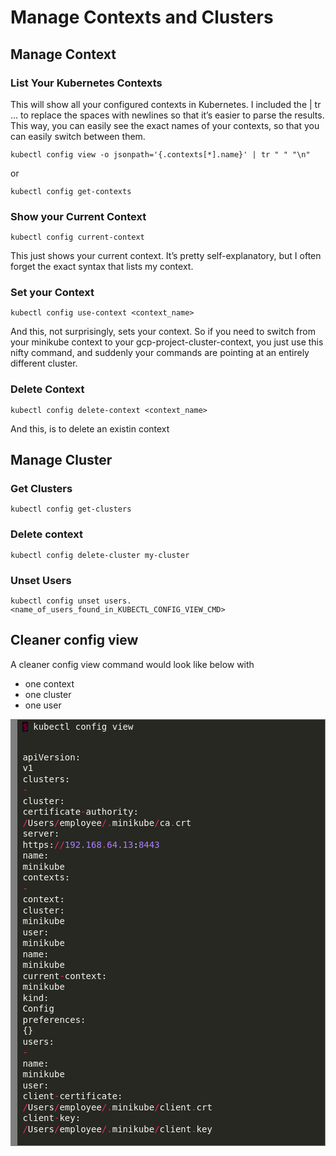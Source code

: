 
# Manage Contexts and Clusters

## Manage Context

### List Your Kubernetes Contexts
This will show all your configured contexts in Kubernetes. I included the | tr ... to replace the spaces with newlines so that it’s easier to parse the results. This way, you can easily see the exact names of your contexts, so that you can easily switch between them.

`kubectl config view -o jsonpath='{.contexts[*].name}' | tr " " "\n"`

or 

`kubectl config get-contexts`

### Show your Current Context

`kubectl config current-context`

This just shows your current context. It’s pretty self-explanatory, but I often forget the exact syntax that lists my context.

### Set your Context

`kubectl config use-context <context_name>` 

And this, not surprisingly, sets your context. So if you need to switch from your minikube context to your gcp-project-cluster-context, you just use this nifty command, and suddenly your commands are pointing at an entirely different cluster.

### Delete Context

`kubectl config delete-context <context_name>`

And this, is to delete an existin context

## Manage Cluster

### Get Clusters

`kubectl config get-clusters`

### Delete context

`kubectl config delete-cluster my-cluster`

### Unset Users
`kubectl config unset users.<name_of_users_found_in_KUBECTL_CONFIG_VIEW_CMD>`

## Cleaner config view

A cleaner config view command would look like below with 
- one context
- one cluster
- one user

<!-- HTML generated using hilite.me --><div style="background: #272822; overflow:auto;width:auto;border:solid gray;border-width:.1em .1em .1em .8em;padding:.2em .6em;"><pre style="margin: 0; line-height: 125%"><span style="color: #960050; background-color: #1e0010">$</span> <span style="color: #f8f8f2">kubectl</span> <span style="color: #f8f8f2">config</span> <span style="color: #f8f8f2">view</span>

<span style="color: #f8f8f2">apiVersion:</span> <span style="color: #f8f8f2">v1</span>
<span style="color: #f8f8f2">clusters:</span>
<span style="color: #f92672">-</span> <span style="color: #f8f8f2">cluster:</span>
    <span style="color: #f8f8f2">certificate</span><span style="color: #f92672">-</span><span style="color: #f8f8f2">authority:</span> <span style="color: #f92672">/</span><span style="color: #f8f8f2">Users</span><span style="color: #f92672">/</span><span style="color: #f8f8f2">employee</span><span style="color: #f92672">/.</span><span style="color: #f8f8f2">minikube</span><span style="color: #f92672">/</span><span style="color: #f8f8f2">ca</span><span style="color: #f92672">.</span><span style="color: #f8f8f2">crt</span>
    <span style="color: #f8f8f2">server:</span> <span style="color: #f8f8f2">https:</span><span style="color: #f92672">//</span><span style="color: #ae81ff">192.168</span><span style="color: #f92672">.</span><span style="color: #ae81ff">64.13</span><span style="color: #f8f8f2">:</span><span style="color: #ae81ff">8443</span>
  <span style="color: #f8f8f2">name:</span> <span style="color: #f8f8f2">minikube</span>
<span style="color: #f8f8f2">contexts:</span>
<span style="color: #f92672">-</span> <span style="color: #f8f8f2">context:</span>
    <span style="color: #f8f8f2">cluster:</span> <span style="color: #f8f8f2">minikube</span>
    <span style="color: #f8f8f2">user:</span> <span style="color: #f8f8f2">minikube</span>
  <span style="color: #f8f8f2">name:</span> <span style="color: #f8f8f2">minikube</span>
<span style="color: #f8f8f2">current</span><span style="color: #f92672">-</span><span style="color: #f8f8f2">context:</span> <span style="color: #f8f8f2">minikube</span>
<span style="color: #f8f8f2">kind:</span> <span style="color: #f8f8f2">Config</span>
<span style="color: #f8f8f2">preferences:</span> <span style="color: #f8f8f2">{}</span>
<span style="color: #f8f8f2">users:</span>
<span style="color: #f92672">-</span> <span style="color: #f8f8f2">name:</span> <span style="color: #f8f8f2">minikube</span>
  <span style="color: #f8f8f2">user:</span>
    <span style="color: #f8f8f2">client</span><span style="color: #f92672">-</span><span style="color: #f8f8f2">certificate:</span> <span style="color: #f92672">/</span><span style="color: #f8f8f2">Users</span><span style="color: #f92672">/</span><span style="color: #f8f8f2">employee</span><span style="color: #f92672">/.</span><span style="color: #f8f8f2">minikube</span><span style="color: #f92672">/</span><span style="color: #f8f8f2">client</span><span style="color: #f92672">.</span><span style="color: #f8f8f2">crt</span>
    <span style="color: #f8f8f2">client</span><span style="color: #f92672">-</span><span style="color: #f8f8f2">key:</span> <span style="color: #f92672">/</span><span style="color: #f8f8f2">Users</span><span style="color: #f92672">/</span><span style="color: #f8f8f2">employee</span><span style="color: #f92672">/.</span><span style="color: #f8f8f2">minikube</span><span style="color: #f92672">/</span><span style="color: #f8f8f2">client</span><span style="color: #f92672">.</span><span style="color: #f8f8f2">key</span>
</pre></div>
